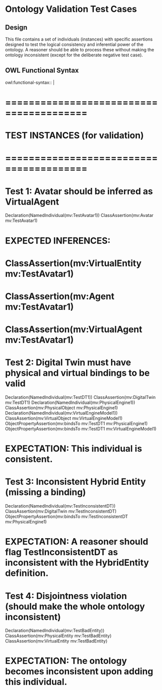 # Ontology Validation Test Cases

## Design

This file contains a set of individuals (instances) with specific assertions designed to test the logical consistency and inferential power of the ontology. A reasoner should be able to process these without making the ontology inconsistent (except for the deliberate negative test case).

## OWL Functional Syntax

owl:functional-syntax:: |

# ========================================

# TEST INSTANCES (for validation)

# ========================================

# Test 1: Avatar should be inferred as VirtualAgent

  Declaration(NamedIndividual(mv:TestAvatar1))
  ClassAssertion(mv:Avatar mv:TestAvatar1)

# EXPECTED INFERENCES:

# ClassAssertion(mv:VirtualEntity mv:TestAvatar1)

# ClassAssertion(mv:Agent mv:TestAvatar1)

# ClassAssertion(mv:VirtualAgent mv:TestAvatar1)

# Test 2: Digital Twin must have physical and virtual bindings to be valid

  Declaration(NamedIndividual(mv:TestDT1))
  ClassAssertion(mv:DigitalTwin mv:TestDT1)
  Declaration(NamedIndividual(mv:PhysicalEngine1))
  ClassAssertion(mv:PhysicalObject mv:PhysicalEngine1)
  Declaration(NamedIndividual(mv:VirtualEngineModel1))
  ClassAssertion(mv:VirtualObject mv:VirtualEngineModel1)
  ObjectPropertyAssertion(mv:bindsTo mv:TestDT1 mv:PhysicalEngine1)
  ObjectPropertyAssertion(mv:bindsTo mv:TestDT1 mv:VirtualEngineModel1)

# EXPECTATION: This individual is consistent.

# Test 3: Inconsistent Hybrid Entity (missing a binding)

  Declaration(NamedIndividual(mv:TestInconsistentDT))
  ClassAssertion(mv:DigitalTwin mv:TestInconsistentDT)
  ObjectPropertyAssertion(mv:bindsTo mv:TestInconsistentDT mv:PhysicalEngine1)

# EXPECTATION: A reasoner should flag TestInconsistentDT as inconsistent with the HybridEntity definition.

# Test 4: Disjointness violation (should make the whole ontology inconsistent)

  Declaration(NamedIndividual(mv:TestBadEntity))
  ClassAssertion(mv:PhysicalEntity mv:TestBadEntity)
  ClassAssertion(mv:VirtualEntity mv:TestBadEntity)

# EXPECTATION: The ontology becomes inconsistent upon adding this individual.
